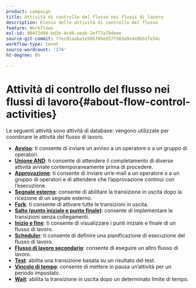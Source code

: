```yaml
---
product: campaign
title: Attività di controllo del flusso nei flussi di lavoro
description: Elenco delle attività di controllo del flusso
feature: Workflows
exl-id: 904f2d94-bd3e-4c46-aeab-2ef77a7bdeee
source-git-commit: 77ec01aaba1e50676bed57f503a9e4e8bb1fe54c
workflow-type: tm+mt
source-wordcount: '174'
ht-degree: 0%

---
```


# Attività di controllo del flusso nei flussi di lavoro{#about-flow-control-activities}

Le seguenti attività sono attività di database: vengono utilizzate per coordinare le attività del flusso di lavoro.

* **[Avviso](alert.md)**: ti consente di inviare un avviso a un operatore o a un gruppo di operatori.
* **[Unione AND](and-join.md)**: ti consente di attendere il completamento di diverse attività avviate contemporaneamente prima di procedere.
* **[Approvazione](approval.md)**: ti consente di inviare un’e-mail a un operatore o a un gruppo di operatori e di attendere che l’approvazione continui con l’esecuzione.
* **[Segnale esterno](external-signal.md)**: consente di abilitare la transizione in uscita dopo la ricezione di un segnale esterno.
* **[Fork](fork.md)**: ti consente di attivare tutte le transizioni in uscita.
* **[Salto (punto iniziale e punto finale)](jump--start-point-and-end-point-.md)**: consente di implementare le transizioni senza collegamenti.
* **[Inizio e fine](start-and-end.md)**: ti consente di visualizzare i punti iniziale e finale di un flusso di lavoro.
* **[Scheduler](scheduler.md)**: ti consente di definire una pianificazione di esecuzione del flusso di lavoro.
* **[Flusso di lavoro secondario](sub-workflow.md)**: consente di eseguire un altro flusso di lavoro.
* **[Test](test.md)**: abilita una transizione basata su un risultato del test.
* **[Vincolo di tempo](time-constraint.md)**: consente di mettere in pausa un’attività per un periodo impostato.
* **[Wait](wait.md)**: abilita la transizione in uscita dopo un determinato limite di tempo.
  <!--* **Task**: lets you configure task execution. Refer to the [Task](task.md) section.-->

